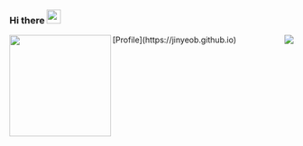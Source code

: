 ### Hi there <img src="https://media.giphy.com/media/hvRJCLFzcasrR4ia7z/giphy.gif" width="25px">

<div>
<img align="left" src="https://github-readme-stats.vercel.app/api?username=Jinyeob&count_private=true&show_icons=true&theme=radical" height="180px">
<img align="right" src="http://mazassumnida.wtf/api/v2/generate_badge?boj=jinyeob">
</div>

<div>
[Profile](https://jinyeob.github.io)
</div>
